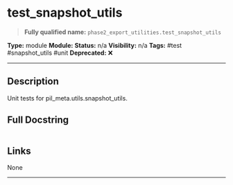 # test_snapshot_utils
> **Fully qualified name:** `phase2_export_utilities.test_snapshot_utils`

**Type:** module
**Module:** 
**Status:** n/a
**Visibility:** n/a
**Tags:** #test #snapshot_utils #unit
**Deprecated:** ❌

---

## Description
Unit tests for pil_meta.utils.snapshot_utils.

## Full Docstring
```

```

## Links
None

---
